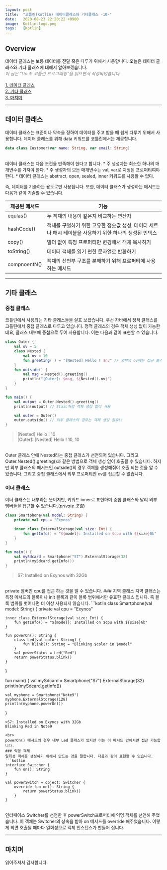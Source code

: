 ```yaml
---
layout: post
title:  "코틀린(Kotlin) 데이터클래스와 기타클래스 -10-"
date:   2020-08-23 22:20:22 +0900
image:  Kotlin-logo.png
tags:   [Kotlin]
---
```

## Overview  
데이터 클래스는 보통 데이터를 전달 혹은 다루기 위해서 사용합니다. 오늘은 데이터 클래스와 기타 클래스에 대해서 알아보겠습니다.  
<span style="color: grey">*이 글은 "Do it! 코틀린 프로그래밍"을 읽으면서 작성되었습니다.*</span>  
<br>
[1. 데이터 클래스](#데이터=클래스)  
[2. 기타 클래스](#기타=클래스)  
[3. 마치며](#마치며)  

------------------------  

## 데이터 클래스  
데이터 클래스는 표준이나 약속을 정하여 데이터를 주고 받을 때 쉽게 다루기 위해서 사용합니다. 데이터 클래스를 위해 data 키워드를 코틀린에서는 제공합니다.  
```kotlin
data class Customer(var name: String, var email: String)
```
<br>
데이터 클래스는 다음 조건을 만족해야 한다고 합니다.  
* 주 생성자는 최소한 하나의 매개변수를 가져야 한다.  
* 주 생성자의 모든 매개변수는 val, var로 지정된 프로퍼티여야 한다.  
* 데이터 클래스는 abstract, open, sealed, inner 키워드를 사용할 수 없다.  

즉, 데이터를 기술하는 용도로만 사용됩니다. 또한, 데이터 클래스가 생성하는 메서드는 다음과 같이 기술할 수 있습니다.  

|제공된 메서드|기능|  
|--------|--------|  
|equlas()|두 객체의 내용이 같은지 비교하는 연산자|  
|hashCode()|객체를 구별하기 위한 고유한 정숫값 생성, 데이터 세트나 해시 테이블을 사용하기 위한 하나의 생성된 인덱스|  
|copy()|빌더 없이 특정 프로퍼티만 변경해서 객체 복사하기|  
|toString()|데이터 객체를 읽기 편한 문자열로 반환하기|  
|compnoentN()|객체의 선언부 구조를 분해하기 위해 프로퍼티에 사용하는 메서드|  

--------------------------------------------

## 기타 클래스  
### 중첩 클래스  
코틀린에서 사용되는 기타 클래스들을 살표 보겠습니다. 우선 자바에서 정적 클래스를 크톨린에서 중첩 클래스로 다루고 있습니다. 정적 클래스의 경우 객체 생성 없이 가능한데요, 클래스 내부에 중첩으로 두어 사용합니다. 이는 다음과 같이 표현할 수 있습니다.  

```kotlin  
class Outer {
    val ov = 5
    class Nested {
        val nv = 10
        fun greeting( ) = "[Nested] Hello ! $nv" // 외부의 ov에는 접근 불가
    }
    fun outside() {
        val msg = Nested().greeting()
        println("[Outer]: $msg, ${Nested().nv}")
    }
}

fun main() {
    val output = Outer.Nested().greeting()
    println(output) // Staic처럼 객체 생성 없이 사용

    val outer = Outer()
    outer.outside() // 외부 클래스의 경우는 객체 생성 필요!!
}
```
>[Nested] Hello ! 10  
[Outer]: [Nested] Hello ! 10, 10  

<br>
Outer 클래스 안에 Nested라는 중첩 클래스가 선언되어 있습니다. 그리고 Outer.Nested().greeting()과 같은 방법으로 객체 생성 없이 호출될 수 있습니다. 하지만 외부 클래스의 메서드인 outside()의 경우 객체를 생성해줘야 호출 되는 것을 알 수 있습니다. 그리고 중첩 클래스에서 외부 프로퍼티인 ov를 접근할 수 없습니다.  

### 이너 클래스  
이너 클래스는 내부라는 뜻이지만, 키워드 inner로 표현하며 중첩 클래스와 달리 외부 멤버들을 접근할 수 있습니다.(*private 포함*)  
```kotlin  
class Smartphone(val model: String) {
    private val cpu = "Exynos"

    inner class ExternalStorage(val size: Int) {
        fun getInfo() = "${model}: Installed on $cpu with ${size}Gb"
    }
}

fun main() {
    val mySdcard = Smartphone("S7").ExternalStorage(32)
    println(mySdcard.getInfo())
}
```
>S7: Installed on Exynos with 32Gb  

<br>
private 멤버인 cpu를 접근 하는 것을 알 수 있습니다.  
### 지역 클래스  
지역 클래스는 특정 메서드의 블록이나 init 블록과 같이 블록 범위에서만 유효한 클래스 입니다. 즉 블록 범위를 벗어나면 더 이상 사용되지 않습니다.  
```kotlin
class Smartphone(val model: String) {
    private val cpu = "Exynos"

    inner class ExternalStorage(val size: Int) {
        fun getInfo() = "${model}: Installed on $cpu with ${size}Gb"
    }

    fun powerOn(): String {
        class Led(val color: String) {
            fun blink(): String = "Blinking $color in $model"
        }
        val powerStatus = Led("Red")
        return powerStatus.blink()
    }
}

fun main() {
    val mySdcard = Smartphone("S7").ExternalStorage(32)
    println(mySdcard.getInfo())

    val myphone = Smartphone("Note9")
    myphone.ExternalStorage(128)
    println(myphone.powerOn())
}
```
>S7: Installed on Exynos with 32Gb  
Blinking Red in Note9  

<br>
powerOn() 메서드의 경우 내부 Led 클래스가 있지만 이는 이 메서드 안에서만 접근 가능합니다.  
### 익명 객체  
일회성 객체를 생성하기 위해서 만드는 것을 말합니다. 다음과 같이 표현할 수 있습니다.  
```kotlin
interface Switcher {
    fun on(): String
}

val powerSwitch = object: Switcher {
    override fun on(): String {
        return powerStatus.blink()
    }
}
```
<br>
인터페이스 Switcher를 선언한 후 powerSwitch프로퍼티에 익명 객체를 선언해 주었습니다. 이 객체는 Switcher의 상속을 받아 on 메서드를 override 해주었습니다. 이렇게 되면 호출될 때마다 일회성으로 객체 인스턴스가 만들어 집니다.  

------------------------  

## 마치며
읽어주셔서 감사합니다.  
